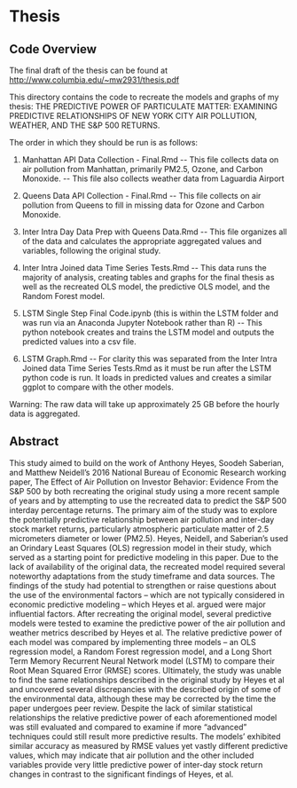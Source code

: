 # Thesis
## Code Overview
The final draft of the thesis can be found at http://www.columbia.edu/~mw2931/thesis.pdf

This directory contains the code to recreate the models and graphs of my thesis: THE PREDICTIVE POWER OF PARTICULATE MATTER: EXAMINING PREDICTIVE RELATIONSHIPS OF NEW YORK CITY AIR POLLUTION, WEATHER, AND THE S&P 500 RETURNS.

The order in which they should be run is as follows:

1. Manhattan API Data Collection - Final.Rmd
-- This file collects data on air pollution from Manhattan, primarily PM2.5, Ozone, and Carbon Monoxide.
-- This file also collects weather data from Laguardia Airport

2. Queens Data API Collection - Final.Rmd
-- This file collects on air pollution from Queens to fill in missing data for Ozone and Carbon Monoxide.

3. Inter Intra Day Data Prep with Queens Data.Rmd
-- This file organizes all of the data and calculates the appropriate aggregated values and variables, following the original study.

4. Inter Intra Joined data Time Series Tests.Rmd
-- This data runs the majority of analysis, creating tables and graphs for the final thesis as well as the recreated OLS model, the predictive OLS model, and the Random Forest model.

5. LSTM Single Step Final Code.ipynb (this is within the LSTM folder and was run via an Anaconda Jupyter Notebook rather than R)
-- This python notebook creates and trains the LSTM model and outputs the predicted values into a csv file.

6. LSTM Graph.Rmd
-- For clarity this was separated from the Inter Intra Joined data Time Series Tests.Rmd as it must be run after the LSTM python code is run. It loads in predicted values and creates a similar ggplot to compare with the other models.

Warning: The raw data will take up approximately 25 GB before the hourly data is aggregated.

## Abstract
This study aimed to build on the work of Anthony Heyes, Soodeh Saberian, and Matthew Neidell’s 2016 National Bureau of Economic Research working paper, The Effect of Air Pollution on Investor Behavior: Evidence From the S&P 500 by both recreating the original study using a more recent sample of years and by attempting to use the recreated data to predict the S&P 500 interday percentage returns. The primary aim of the study was to explore the potentially predictive relationship between air pollution and inter-day stock market returns, particularly atmospheric particulate matter of 2.5 micrometers diameter or lower (PM2.5). Heyes, Neidell, and Saberian’s used an Orindary Least Squares (OLS) regression model in their study, which served as a starting point for predictive modeling in this paper. Due to the lack of availability of the original data, the recreated model required several noteworthy adaptations from the study timeframe and data sources. The findings of the study had potential to strengthen or raise questions about the use of the environmental factors – which are not typically considered in economic predictive modeling – which Heyes et al. argued were major influential factors.
After recreating the original model, several predictive models were tested to examine the predictive power of the air pollution and weather metrics described by Heyes et al. The relative predictive power of each model was compared by implementing three models – an OLS
regression model, a Random Forest regression model, and a Long Short Term Memory Recurrent Neural Network model (LSTM) to compare their Root Mean Squared Error (RMSE) scores.
Ultimately, the study was unable to find the same relationships described in the original study by Heyes et al and uncovered several discrepancies with the described origin of some of the environmental data, although these may be corrected by the time the paper undergoes peer review. Despite the lack of similar statistical relationships the relative predictive power of each aforementioned model was still evaluated and compared to examine if more “advanced”
techniques could still result more predictive results. The models’ exhibited similar accuracy as measured by RMSE values yet vastly different predictive values, which may indicate that air pollution and the other included variables provide very little predictive power of inter-day stock return changes in contrast to the significant findings of Heyes, et al.
